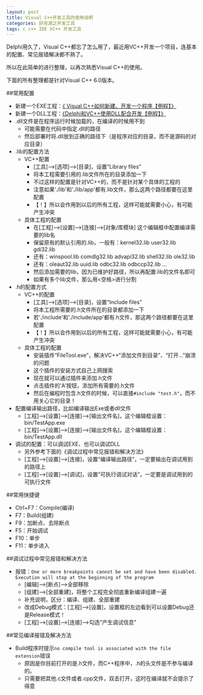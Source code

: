 ```yaml
---
layout: post
title: Visual C++开发工具的使用说明
categories: 好资源之开发工具 
tags: c c++ IDE VC++ 开发工具
---
```


Delphi用久了，Visual C++都忘了怎么用了，最近用VC++开发一个项目，连基本的配置、常见报错解决都不熟了。

所以在此简单的进行整理，以再次熟悉Visual C++的使用。

下面的所有整理都是针对Visual C++ 6.0版本。

##常用配置

* 新建一个EXE工程：[《 Visual C++如何新建、开发一个程序【例程】》](http://www.xumenger.com/new-visual-cpp-20160503/)
* 新建一个DLL工程：[《Delphi和VC++使用DLL配合开发【例程】》](http://www.xumenger.com/delphi-cpp-dll-20160412/)
* .dll文件是在程序运行时候加载的，在编译的时候用不到
	* 可能需要在代码中指定.dll的路径
	* 然后部署时将.dll放到正确的路径下（是程序对应的目录，而不是源码的对应目录）
* .lib的配置方法
	* VC++配置
		* [工具]-->[选项]-->[目录]，设置“Library files”
		* 将本工程需要引用的.lib文件所在的目录添加一下
		* 不过这样的配置是针对VC++的，而不是针对某个具体的工程的
		* 注意如果'./lib'和'./lib/app'都有.lib文件，那么这两个路径都要在这里配置
		* 【！】所以会作用到以后的所有工程，这样可能就需要小心，有可能产生冲突
	* 具体工程的配置
		* 在[工程]-->[设置]-->[连接]-->[对象/库模块] 这个编辑框中配置编译需要的lib名
		* 保留原有的默认引用的.lib，一般有：kernel32.lib user32.lib gdi32.lib 
		* 还有：winspool.lib comdlg32.lib advapi32.lib shell32.lib ole32.lib 
		* 还有：oleaut32.lib uuid.lib odbc32.lib odbccp32.lib ...
		* 然后添加需要的lib，因为已维护好路径，所以再配置.lib的文件名即可
		* 如果有多个lib文件，那么用<空格>进行分割
* .h的配置方式
	* VC++的配置
		* [工具]-->[选项]-->[目录]，设置“Include files”
		* 将本工程所需要的.h文件所在的目录都添加一下
		* 若'./include'和'./include/app'都有.h文件，那这两个路径都要在这里配置
		* 【！】所以会作用到以后的所有工程，这样可能就需要小心，有可能产生冲突
	* 具体工程的配置
		* 安装插件“FileTool.exe”，解决VC++“添加文件到目录”、“打开...”崩溃的问题
		* 这个插件的安装方式自己上网搜索
		* 现在就可以通过插件来添加.h文件
		* 点击插件的'A'按钮，添加所有需要的.h文件
		* 然后在编程时包含.h文件的时候，可以直接`#include "test.h"`，而不用关心它的目录！
* 配置编译输出路径，比如编译输出Exe或者dll文件
	* [工程]-->[设置]-->[连接]-->[输出文件名]，这个编辑框设置：bin/TestApp.exe
	* [工程]-->[设置]-->[连接]-->[输出文件名]，这个编辑框设置：bin/TestApp.dll
* 调试的配置：可以调试EXE、也可以调试DLL
	* 另外参考下面的《调试过程中常见报错和解决方法》
	* [工程]-->[设置]-->[连接]，设置“编译输出路径”，一定要输出在调试用到的路径上
	* [工程]-->[设置]-->[调试]，设置“可执行调试对话”，一定要是调试用到的可执行文件

##常用快捷键

* Ctrl+F7：Compile(编译)
* F7：Build(组建)
* F9：加断点、去除断点
* F5：开始调试
* F10：单步
* F11：单步进入

##调试过程中常见报错和解决方法

* 报错：`One or more breakpoints cannot be set and have been disabled. Execution will stop at the beginning of the program`
	* [编辑]-->[断点]-->全部移除
	* [组建]-->[全部重建]，将整个工程完全彻底重新编译组建一遍
	* 补充说明，区分：编译、组建、全部重建
	* 改成Debug模式：[工程]–>[设置]，设置框的左边看到可以设置Debug还是Release模式！
	* [工程]-->[设置]-->[连接]-->勾选“产生调试信息”

##常见编译报错及解决方法

* Build程序时提示`no compile tool is associated with the file extension`错误
	* 原因是你目前打开的是.h文件，而C++程序中，.h的头文件是不参与编译的。
	* 只需要把其他.c文件或者.cpp文件，双击打开，这时在编译就不会提示了得意
